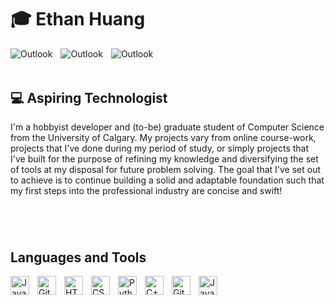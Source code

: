 # 🎓 Ethan Huang 
<!-- https://github.com/alexandresanlim/Badges4-README.md-Profile?tab=readme-ov-file#-contact- -->
<a href="mailto:ethan.huang21@hotmail.com" target="_blank"> 
  <img align="left" alt="Outlook" width="auto" style="padding-right:10px;" src="https://img.shields.io/badge/Microsoft_Outlook-0078D4?style=for-the-badge&logo=microsoft-outlook&logoColor=white"/>
</a>
<a href="https://www.linkedin.com/in/ethhcpsc/" target="_blank">
  <img align="left" alt="Outlook" width="auto" style="padding-right:10px;" src="https://img.shields.io/badge/LinkedIn-0077B5?style=for-the-badge&logo=linkedin&logoColor=white" />
</a>
<a href="#" target="_blank">
  <img align="left" alt="Outlook" width="auto" style="padding-right:10px;" src="https://img.shields.io/badge/Portfolio-255E63?style=for-the-badge&logo=About.me&logoColor=white" />
</a>

&nbsp;
---

## 💻 Aspiring Technologist

I'm a hobbyist developer and (to-be) graduate student of Computer Science from the University of Calgary. My projects vary from online course-work, projects that I've done during my period of study, or simply projects that I've built for the purpose of refining my knowledge and diversifying the set of tools at my disposal for future problem solving. The goal that I've set out to achieve is to continue building a solid and adaptable foundation such that my first steps into the professional industry are concise and swift!

#

&nbsp;

<!-- https://github.com/devicons/devicon/tree/v2.16.0/icons -->
## Languages and Tools
<img align="left" alt="Java" width="30px" style="padding-right:10px;" src="https://cdn.jsdelivr.net/gh/devicons/devicon/icons/java/java-original.svg"/>
<img align="left" alt="Git" width="30px" style="padding-right:10px;" src="https://cdn.jsdelivr.net/gh/devicons/devicon/icons/git/git-original.svg"/>
<img align="left" alt="HTML5" width="30px" style="padding-right:10px;" src="https://cdn.jsdelivr.net/gh/devicons/devicon/icons/html5/html5-plain.svg"/>
<img align="left" alt="CSS" width="30px" style="padding-right:10px;" src="https://cdn.jsdelivr.net/gh/devicons/devicon/icons/css3/css3-plain.svg"/>
<img align="left" alt="Python" width="30px" style="padding-right:10px;" src="https://cdn.jsdelivr.net/gh/devicons/devicon/icons/python/python-plain.svg"/>
<img align="left" alt="C++" width="30px" style="padding-right:10px;" src="https://cdn.jsdelivr.net/gh/devicons/devicon/icons/cplusplus/cplusplus-plain.svg"/>
<img align="left" alt="Git" width="30px" style="padding-right:10px;" src="https://cdn.jsdelivr.net/gh/devicons/devicon/icons/git/git-original.svg"/>
<img align="left" alt="JavaScript" width="30px" style="padding-right:10px;" src="https://cdn.jsdelivr.net/npm/programming-languages-logos/src/javascript/javascript.png"/>
<br />

#

&nbsp;

<!--
**Ethan-Huang21/Ethan-Huang21** is a ✨ _special_ ✨ repository because its `README.md` (this file) appears on your GitHub profile.

Here are some ideas to get you started:

- 🔭 I’m currently working on ...
- 🌱 I’m currently learning ...
- 👯 I’m looking to collaborate on ...
- 🤔 I’m looking for help with ...
- 💬 Ask me about ...
- 📫 How to reach me: ...
- 😄 Pronouns: ...
- ⚡ Fun fact: ...
-->
